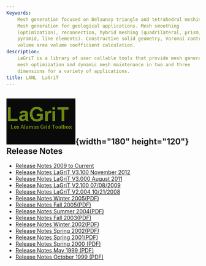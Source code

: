 ```yaml
---
Keywords: 
    Mesh generation focused on Delaunay triangle and tetrahedral meshing.
    Mesh generation for geological applications. Mesh smoothing
    (optimization), reconnection, hybrid meshing (quadrilateral, prism,
    pyramid, line elements). Constructive solid geometry, Voronoi control
    volume area volume coefficient calculation.
description: 
    LaGriT is a library of user callable tools that provide mesh generation,
    mesh optimization and dynamic mesh maintenance in two and three
    dimensions for a variety of applications.
title: LANL  LaGriT 
---
```




![](images/lagrit2.jpg){width="180" height="120"}
Release Notes
-------------

-   [Release Notes 2009 to
    Current](release_notes/lagrit_release_notes_V3.200.html)
-   [Release Notes LaGriT V3.100 November
    2012](release_notes/lagrit_release_notes_V3.100.html)
-   [Release Notes LaGriT V3.000 August
    2011](release_notes/lagrit_release_notes_V3.00.html)
-   [Release Notes LaGriT V2.100
    07/08/2009](release_notes/lagrit_release_notes_090708.html)
-   [Release Notes LaGriT V2.004
    10/21/2008](release_notes/lagrit_release_notes_081021.html)
-   [Release Notes Winter 2005(PDF)](pdfs/release_notes15.pdf)
-   [Release Notes Fall 2005(PDF)](pdfs/release_notes14.pdf)
-   [Release Notes Summer 2004(PDF)](pdfs/release_notes13.pdf)
-   [Release Notes Fall 2003(PDF)](pdfs/release_notes12.pdf)
-   [Release Notes Winter 2002(PDF)](pdfs/release_notes11.pdf)
-   [Release Notes Spring 2002(PDF)](pdfs/release_notes10.pdf)
-   [Release Notes Spring 2001(PDF)](pdfs/release_notes9.pdf)
-   [Release Notes Spring 2000 (PDF)](pdfs/release_notes8.pdf)
-   [Release Notes May 1999 (PDF)](pdfs/release_notes6.pdf)
-   [Release Notes October 1999 (PDF)](pdfs/release_notes7.pdf)



